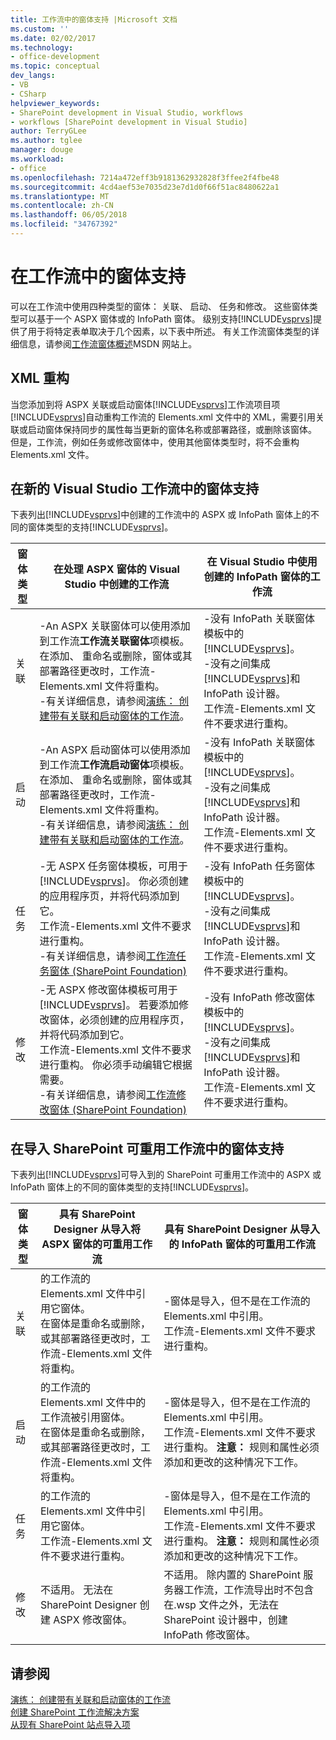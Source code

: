 ```yaml
---
title: 工作流中的窗体支持 |Microsoft 文档
ms.custom: ''
ms.date: 02/02/2017
ms.technology:
- office-development
ms.topic: conceptual
dev_langs:
- VB
- CSharp
helpviewer_keywords:
- SharePoint development in Visual Studio, workflows
- workflows [SharePoint development in Visual Studio]
author: TerryGLee
ms.author: tglee
manager: douge
ms.workload:
- office
ms.openlocfilehash: 7214a472eff3b9181362932828f3ffee2f4fbe48
ms.sourcegitcommit: 4cd4aef53e7035d23e7d1d0f66f51ac8480622a1
ms.translationtype: MT
ms.contentlocale: zh-CN
ms.lasthandoff: 06/05/2018
ms.locfileid: "34767392"
---
```

# <a name="form-support-in-workflows"></a>在工作流中的窗体支持
  可以在工作流中使用四种类型的窗体： 关联、 启动、 任务和修改。 这些窗体类型可以基于一个 ASPX 窗体或的 InfoPath 窗体。 级别支持[!INCLUDE[vsprvs](../sharepoint/includes/vsprvs-md.md)]提供了用于将特定表单取决于几个因素，以下表中所述。 有关工作流窗体类型的详细信息，请参阅[工作流窗体概述](http://go.microsoft.com/fwlink/?LinkId=185228)MSDN 网站上。  
  
## <a name="xml-refactoring"></a>XML 重构
 当您添加到将 ASPX 关联或启动窗体[!INCLUDE[vsprvs](../sharepoint/includes/vsprvs-md.md)]工作流项目项[!INCLUDE[vsprvs](../sharepoint/includes/vsprvs-md.md)]自动重构工作流的 Elements.xml 文件中的 XML，需要引用关联或启动窗体保持同步的属性每当更新的窗体名称或部署路径，或删除该窗体。 但是，工作流，例如任务或修改窗体中，使用其他窗体类型时，将不会重构 Elements.xml 文件。  
  
## <a name="form-support-in-new-visual-studio-workflows"></a>在新的 Visual Studio 工作流中的窗体支持
 下表列出[!INCLUDE[vsprvs](../sharepoint/includes/vsprvs-md.md)]中创建的工作流中的 ASPX 或 InfoPath 窗体上的不同的窗体类型的支持[!INCLUDE[vsprvs](../sharepoint/includes/vsprvs-md.md)]。  
  
|窗体类型|在处理 ASPX 窗体的 Visual Studio 中创建的工作流|在 Visual Studio 中使用创建的 InfoPath 窗体的工作流|  
|---------------|---------------------------------------------------------|-----------------------------------------------------------------|  
|关联|-An ASPX 关联窗体可以使用添加到工作流**工作流关联窗体**项模板。<br />在添加、 重命名或删除，窗体或其部署路径更改时，工作流-Elements.xml 文件将重构。<br />-有关详细信息，请参阅[演练： 创建带有关联和启动窗体的工作流](../sharepoint/walkthrough-creating-a-workflow-with-association-and-initiation-forms.md)。|-没有 InfoPath 关联窗体模板中的[!INCLUDE[vsprvs](../sharepoint/includes/vsprvs-md.md)]。<br />-没有之间集成[!INCLUDE[vsprvs](../sharepoint/includes/vsprvs-md.md)]和 InfoPath 设计器。<br />工作流-Elements.xml 文件不要求进行重构。|  
|启动|-An ASPX 启动窗体可以使用添加到工作流**工作流启动窗体**项模板。<br />在添加、 重命名或删除，窗体或其部署路径更改时，工作流-Elements.xml 文件将重构。<br />-有关详细信息，请参阅[演练： 创建带有关联和启动窗体的工作流](../sharepoint/walkthrough-creating-a-workflow-with-association-and-initiation-forms.md)。|-没有 InfoPath 关联窗体模板中的[!INCLUDE[vsprvs](../sharepoint/includes/vsprvs-md.md)]。<br />-没有之间集成[!INCLUDE[vsprvs](../sharepoint/includes/vsprvs-md.md)]和 InfoPath 设计器。<br />工作流-Elements.xml 文件不要求进行重构。|  
|任务|-无 ASPX 任务窗体模板，可用于[!INCLUDE[vsprvs](../sharepoint/includes/vsprvs-md.md)]。 你必须创建的应用程序页，并将代码添加到它。<br />工作流-Elements.xml 文件不要求进行重构。<br />-有关详细信息，请参阅[工作流任务窗体 (SharePoint Foundation)](http://go.microsoft.com/fwlink/?LinkId=187674)|-没有 InfoPath 任务窗体模板中的[!INCLUDE[vsprvs](../sharepoint/includes/vsprvs-md.md)]。<br />-没有之间集成[!INCLUDE[vsprvs](../sharepoint/includes/vsprvs-md.md)]和 InfoPath 设计器。<br />工作流-Elements.xml 文件不要求进行重构。|  
|修改|-无 ASPX 修改窗体模板可用于[!INCLUDE[vsprvs](../sharepoint/includes/vsprvs-md.md)]。 若要添加修改窗体，必须创建的应用程序页，并将代码添加到它。<br />工作流-Elements.xml 文件不要求进行重构。 你必须手动编辑它根据需要。<br />-有关详细信息，请参阅[工作流修改窗体 (SharePoint Foundation)](http://go.microsoft.com/fwlink/?LinkId=187675)|-没有 InfoPath 修改窗体模板中的[!INCLUDE[vsprvs](../sharepoint/includes/vsprvs-md.md)]。<br />-没有之间集成[!INCLUDE[vsprvs](../sharepoint/includes/vsprvs-md.md)]和 InfoPath 设计器。<br />工作流-Elements.xml 文件不要求进行重构。|  
  
## <a name="form-support-in-imported-sharepoint-reusable-workflows"></a>在导入 SharePoint 可重用工作流中的窗体支持
 下表列出[!INCLUDE[vsprvs](../sharepoint/includes/vsprvs-md.md)]可导入到的 SharePoint 可重用工作流中的 ASPX 或 InfoPath 窗体上的不同的窗体类型的支持[!INCLUDE[vsprvs](../sharepoint/includes/vsprvs-md.md)]。  
  
|窗体类型|具有 SharePoint Designer 从导入将 ASPX 窗体的可重用工作流|具有 SharePoint Designer 从导入的 InfoPath 窗体的可重用工作流|  
|---------------|-------------------------------------------------------------------------------|-----------------------------------------------------------------------------------|  
|关联|的工作流的 Elements.xml 文件中引用它窗体。<br />在窗体是重命名或删除，或其部署路径更改时，工作流-Elements.xml 文件将重构。|-窗体是导入，但不是在工作流的 Elements.xml 中引用。<br />工作流-Elements.xml 文件不要求进行重构。|  
|启动|的工作流的 Elements.xml 文件中的工作流被引用窗体。<br />在窗体是重命名或删除，或其部署路径更改时，工作流-Elements.xml 文件将重构。|-窗体是导入，但不是在工作流的 Elements.xml 中引用。<br />工作流-Elements.xml 文件不要求进行重构。 **注意：** 规则和属性必须添加和更改的这种情况下工作。|  
|任务|的工作流的 Elements.xml 文件中引用它窗体。<br />工作流-Elements.xml 文件不要求进行重构。|-窗体是导入，但不是在工作流的 Elements.xml 中引用。<br />工作流-Elements.xml 文件不要求进行重构。 **注意：** 规则和属性必须添加和更改的这种情况下工作。|  
|修改|不适用。 无法在 SharePoint Designer 创建 ASPX 修改窗体。|不适用。 除内置的 SharePoint 服务器工作流，工作流导出时不包含在.wsp 文件之外，无法在 SharePoint 设计器中，创建 InfoPath 修改窗体。|  
  
## <a name="see-also"></a>请参阅
 [演练： 创建带有关联和启动窗体的工作流](../sharepoint/walkthrough-creating-a-workflow-with-association-and-initiation-forms.md)   
 [创建 SharePoint 工作流解决方案](../sharepoint/creating-sharepoint-workflow-solutions.md)   
 [从现有 SharePoint 站点导入项](../sharepoint/importing-items-from-an-existing-sharepoint-site.md)  
  
  
